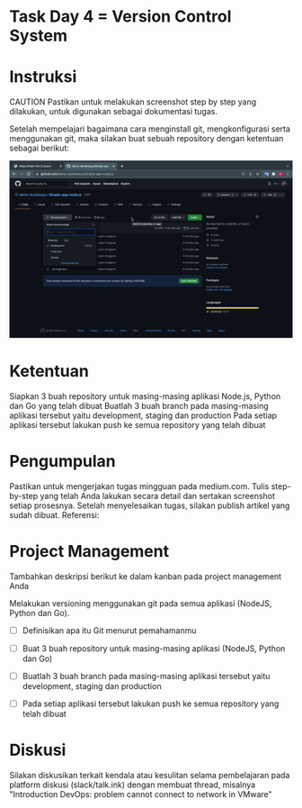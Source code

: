 # Task Day 4 = Version Control System

# Instruksi
CAUTION
Pastikan untuk melakukan screenshot step by step yang dilakukan, untuk digunakan sebagai dokumentasi tugas.

Setelah mempelajari bagaimana cara menginstall git, mengkonfigurasi serta menggunakan git, maka silakan buat sebuah repository dengan ketentuan sebagai berikut:

![Img 1](assets/task4.png)

# Ketentuan

Siapkan 3 buah repository untuk masing-masing aplikasi Node.js, Python dan Go yang telah dibuat
Buatlah 3 buah branch pada masing-masing aplikasi tersebut yaitu development, staging dan production
Pada setiap aplikasi tersebut lakukan push ke semua repository yang telah dibuat

# Pengumpulan
Pastikan untuk mengerjakan tugas mingguan pada medium.com.
Tulis step-by-step yang telah Anda lakukan secara detail dan sertakan screenshot setiap prosesnya.
Setelah menyelesaikan tugas, silakan publish artikel yang sudah dibuat.
Referensi:


# Project Management

Tambahkan deskripsi berikut ke dalam kanban pada project management Anda

Melakukan versioning menggunakan git pada semua aplikasi (NodeJS, Python dan Go).

- [ ] Definisikan apa itu Git menurut pemahamanmu
- [ ] Buat 3 buah repository untuk masing-masing aplikasi (NodeJS, Python dan Go)
- [ ] Buatlah 3 buah branch pada masing-masing aplikasi tersebut yaitu development, staging dan production
- [ ] Pada setiap aplikasi tersebut lakukan push ke semua repository yang telah dibuat


# Diskusi
Silakan diskusikan terkait kendala atau kesulitan selama pembelajaran pada platform diskusi (slack/talk.ink) dengan membuat thread, misalnya "Introduction DevOps: problem cannot connect to network in VMware"
